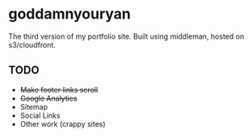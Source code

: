 # goddamnyouryan
The third version of my portfolio site. Built using middleman, hosted on s3/cloudfront.

## TODO
- ~~Make footer links scroll~~
- ~~Google Analytics~~
- Sitemap
- Social Links
- Other work (crappy sites)
